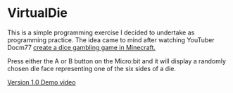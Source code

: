# VirtualDie

This is a simple programming exercise I decided to undertake as programming practice.  The idea came to mind after watching YouTuber Docm77 [create a dice gambling game in Minecraft.](https://www.youtube.com/watch?v=qF5Xjflb2Cg)

Press either the A or B button on the Micro:bit and it will display a randomly chosen die face representing one of the six sides of a die.

[Version 1.0 Demo video](https://youtu.be/RsWxPQvKYMw)
